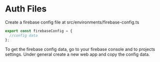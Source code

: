 # Auth Files
Create a firebase config file at src/environments/firebase-config.ts

```typescript
export const firebaseConfig = {
  //config data
};
```
To get the firebase config data, go to your firebase console and to projects settings. Under general create a new web app and copy the config data.
